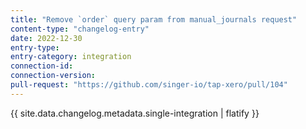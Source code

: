 ```yaml
---
title: "Remove `order` query param from manual_journals request"
content-type: "changelog-entry"
date: 2022-12-30
entry-type: 
entry-category: integration
connection-id: 
connection-version: 
pull-request: "https://github.com/singer-io/tap-xero/pull/104"
---
```

{{ site.data.changelog.metadata.single-integration | flatify }}